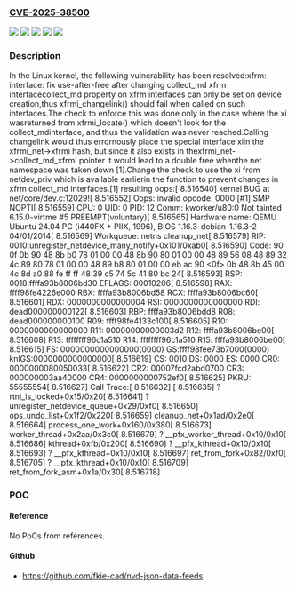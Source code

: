 ### [CVE-2025-38500](https://cve.mitre.org/cgi-bin/cvename.cgi?name=CVE-2025-38500)
![](https://img.shields.io/static/v1?label=Product&message=Linux&color=blue)
![](https://img.shields.io/static/v1?label=Version&message=&color=brightgreen)
![](https://img.shields.io/static/v1?label=Version&message=6.1%20&color=brightgreen)
![](https://img.shields.io/static/v1?label=Version&message=abc340b38ba25cd6c7aa2c0bd9150d30738c82d0%20&color=brightgreen)
![](https://img.shields.io/static/v1?label=Vulnerability&message=n%2Fa&color=blue)

### Description

In the Linux kernel, the following vulnerability has been resolved:xfrm: interface: fix use-after-free after changing collect_md xfrm interfacecollect_md property on xfrm interfaces can only be set on device creation,thus xfrmi_changelink() should fail when called on such interfaces.The check to enforce this was done only in the case where the xi wasreturned from xfrmi_locate() which doesn't look for the collect_mdinterface, and thus the validation was never reached.Calling changelink would thus errornously place the special interface xiin the xfrmi_net->xfrmi hash, but since it also exists in thexfrmi_net->collect_md_xfrmi pointer it would lead to a double free whenthe net namespace was taken down [1].Change the check to use the xi from netdev_priv which is available earlierin the function to prevent changes in xfrm collect_md interfaces.[1] resulting oops:[    8.516540] kernel BUG at net/core/dev.c:12029![    8.516552] Oops: invalid opcode: 0000 [#1] SMP NOPTI[    8.516559] CPU: 0 UID: 0 PID: 12 Comm: kworker/u80:0 Not tainted 6.15.0-virtme #5 PREEMPT(voluntary)[    8.516565] Hardware name: QEMU Ubuntu 24.04 PC (i440FX + PIIX, 1996), BIOS 1.16.3-debian-1.16.3-2 04/01/2014[    8.516569] Workqueue: netns cleanup_net[    8.516579] RIP: 0010:unregister_netdevice_many_notify+0x101/0xab0[    8.516590] Code: 90 0f 0b 90 48 8b b0 78 01 00 00 48 8b 90 80 01 00 00 48 89 56 08 48 89 32 4c 89 80 78 01 00 00 48 89 b8 80 01 00 00 eb ac 90 <0f> 0b 48 8b 45 00 4c 8d a0 88 fe ff ff 48 39 c5 74 5c 41 80 bc 24[    8.516593] RSP: 0018:ffffa93b8006bd30 EFLAGS: 00010206[    8.516598] RAX: ffff98fe4226e000 RBX: ffffa93b8006bd58 RCX: ffffa93b8006bc60[    8.516601] RDX: 0000000000000004 RSI: 0000000000000000 RDI: dead000000000122[    8.516603] RBP: ffffa93b8006bdd8 R08: dead000000000100 R09: ffff98fe4133c100[    8.516605] R10: 0000000000000000 R11: 00000000000003d2 R12: ffffa93b8006be00[    8.516608] R13: ffffffff96c1a510 R14: ffffffff96c1a510 R15: ffffa93b8006be00[    8.516615] FS:  0000000000000000(0000) GS:ffff98fee73b7000(0000) knlGS:0000000000000000[    8.516619] CS:  0010 DS: 0000 ES: 0000 CR0: 0000000080050033[    8.516622] CR2: 00007fcd2abd0700 CR3: 000000003aa40000 CR4: 0000000000752ef0[    8.516625] PKRU: 55555554[    8.516627] Call Trace:[    8.516632]  <TASK>[    8.516635]  ? rtnl_is_locked+0x15/0x20[    8.516641]  ? unregister_netdevice_queue+0x29/0xf0[    8.516650]  ops_undo_list+0x1f2/0x220[    8.516659]  cleanup_net+0x1ad/0x2e0[    8.516664]  process_one_work+0x160/0x380[    8.516673]  worker_thread+0x2aa/0x3c0[    8.516679]  ? __pfx_worker_thread+0x10/0x10[    8.516686]  kthread+0xfb/0x200[    8.516690]  ? __pfx_kthread+0x10/0x10[    8.516693]  ? __pfx_kthread+0x10/0x10[    8.516697]  ret_from_fork+0x82/0xf0[    8.516705]  ? __pfx_kthread+0x10/0x10[    8.516709]  ret_from_fork_asm+0x1a/0x30[    8.516718]  </TASK>

### POC

#### Reference
No PoCs from references.

#### Github
- https://github.com/fkie-cad/nvd-json-data-feeds

